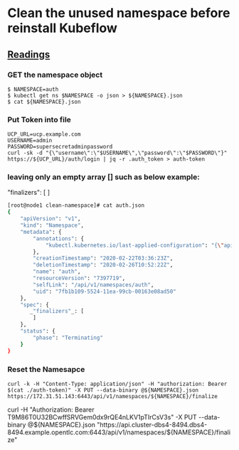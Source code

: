 # Clean the unused namespace before reinstall Kubeflow

## [Readings](https://success.docker.com/article/kubernetes-namespace-stuck-in-terminating)


### GET the namespace object
```
$ NAMESPACE=auth
$ kubectl get ns $NAMESPACE -o json > ${NAMESPACE}.json
$ cat ${NAMESPACE}.json

```

### Put Token into file
```
UCP_URL=ucp.example.com
USERNAME=admin
PASSWORD=supersecretadminpassword
curl -sk -d "{\"username\":\"$USERNAME\",\"password\":\"$PASSWORD\"}" https://${UCP_URL}/auth/login | jq -r .auth_token > auth-token
```
            
### leaving only an empty array [] such as below example: 
"finalizers": [
]

```bash
[root@node1 clean-namespace]# cat auth.json
{
    "apiVersion": "v1",
    "kind": "Namespace",
    "metadata": {
        "annotations": {
            "kubectl.kubernetes.io/last-applied-configuration": "{\"apiVersion\":\"v1\",\"kind\":\"Namespace\",\"metadata\":{\"annotations\":{},\"name\":\"auth\"}}\n"
        },
        "creationTimestamp": "2020-02-22T03:36:23Z",
        "deletionTimestamp": "2020-02-26T10:52:22Z",
        "name": "auth",
        "resourceVersion": "7397719",
        "selfLink": "/api/v1/namespaces/auth",
        "uid": "7fb1b109-5524-11ea-99cb-00163e08ad50"
    },
    "spec": {
       _"finalizers"_: [
        ]
    },
    "status": {
        "phase": "Terminating"
    }
}
```

### Reset the Namesapce

```
curl -k -H "Content-Type: application/json" -H "authorization: Bearer $(cat ./auth-token)" -X PUT --data-binary @${NAMESPACE}.json https://172.31.51.143:6443/api/v1/namespaces/${NAMESPACE}/finalize
```

curl -H "Authorization: Bearer T9M86T0U32BCwffSRVGem0dx9rQE4nLKV1pTIrCsV3s" -X PUT --data-binary @${NAMESPACE}.json "https://api.cluster-dbs4-8494.dbs4-8494.example.opentlc.com:6443/api/v1/namespaces/${NAMESPACE}/finalize"
